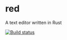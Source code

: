 # red
A text editor written in Rust

[![Build status](https://github.com/0x28/red/actions/workflows/rust.yml/badge.svg)](https://github.com/0x28/red/actions)
